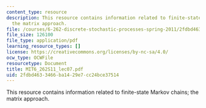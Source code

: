 ```yaml
---
content_type: resource
description: This resource contains information related to finite-state Markov chains;
  the matrix approach.
file: /courses/6-262-discrete-stochastic-processes-spring-2011/2fdbd4633466ba1429e7cc24bce37514_MIT6_262S11_lec07.pdf
file_size: 126100
file_type: application/pdf
learning_resource_types: []
license: https://creativecommons.org/licenses/by-nc-sa/4.0/
ocw_type: OCWFile
resourcetype: Document
title: MIT6_262S11_lec07.pdf
uid: 2fdbd463-3466-ba14-29e7-cc24bce37514
---
```

This resource contains information related to finite-state Markov chains; the matrix approach.